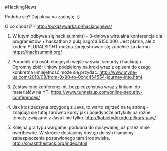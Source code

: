 #HackingNews

Podoba się? Daj plusa na zachętę. :)

O co chodzi? - http://pokazywarka.pl/hackingnews/

1. W lutym odbywa się hack.summit() - 3-dniowa wirtualna konferencja dla programistów + hackathon z pulą nagród $150.000. Jest płatna, ale z kodem PLURALSIGHT można zarejestrować się zupełnie za darmo.
https://hacksummit.org/

2. Poradnik dla osób chcących wejść w świat security i hackingu. Ogromny zbiór linków podzielony na kroki wraz z opisem do czego konkretna umiejętność może się przydać.
http://www.myne-us.com/2010/08/from-0x90-to-0x4c454554-journey-into.html

3. Zestawienie konferencji nt. bezpieczeństwa wraz z linkami do materiałów na YT.
https://www.tunnelsup.com/online-security-conferences/

4. Jak ktoś zaczyna przygodę z Java, to warto zajrzeć na tę stronę - znajdują się tutaj zarówno kursy jak i pojedyncze artykuły na różne tematy związane z Java i nie tylko.
http://kobietydokodu.pl/kurs-javy/

5. Kolejna gra typu wargame, podobna do opisywanej już przez mnie overthewire. W skrócie dostajemy dostęp do ssh i łamiemy zabezpieczenia postawionego tam środowiska. 
http://smashthestack.org/index.html











